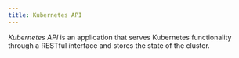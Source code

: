 ```yaml
---
title: Kubernetes API
---
```


*Kubernetes API* is an application that serves Kubernetes functionality through a RESTful interface and stores the state of the cluster.